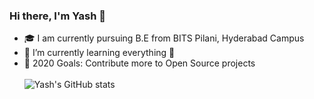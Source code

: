 ### Hi there, I'm Yash 👋


- 🎓  I am currently pursuing B.E from BITS Pilani, Hyderabad Campus 
- 🌱 I’m currently learning everything 🤣
- 🥅 2020 Goals: Contribute more to Open Source projects
<br></br>
![Yash's GitHub stats](https://github-readme-stats.vercel.app/api?username=Yashs911&show_icons=true)
